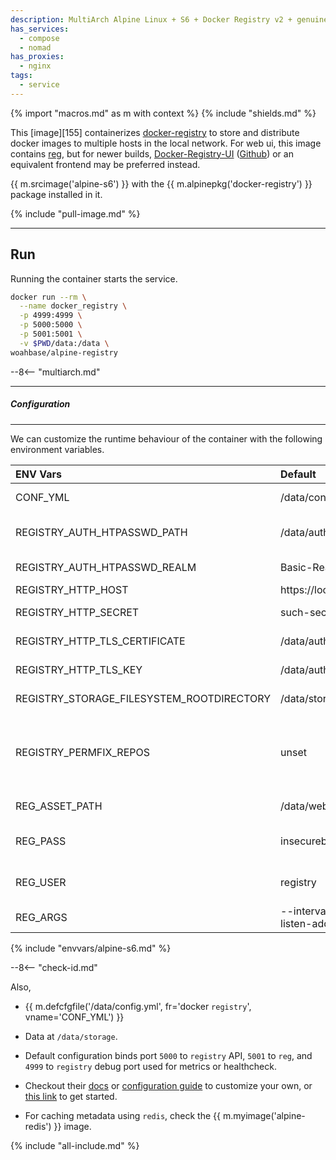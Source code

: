 ```yaml
---
description: MultiArch Alpine Linux + S6 + Docker Registry v2 + genuinetools/Reg for WebUI
has_services:
  - compose
  - nomad
has_proxies:
  - nginx
tags:
  - service
---
```


{% import "macros.md" as m with context %}
{% include "shields.md" %}

This [image][155] containerizes [docker-registry][1] to store and
distribute docker images to multiple hosts in the local network.
For web ui, this image contains [reg][4], but for newer builds,
[Docker-Registry-UI][5] ([Github][6]) or an equivalent frontend
may be preferred instead.

{{ m.srcimage('alpine-s6') }} with the {{ m.alpinepkg('docker-registry') }}
package installed in it.

{% include "pull-image.md" %}

---
Run
---

Running the container starts the service.

``` sh
docker run --rm \
  --name docker_registry \
  -p 4999:4999 \
  -p 5000:5000 \
  -p 5001:5001 \
  -v $PWD/data:/data \
woahbase/alpine-registry
```

--8<-- "multiarch.md"

---
##### Configuration
---

We can customize the runtime behaviour of the container with the
following environment variables.

| ENV Vars                                  | Default                                    | Description
| :---                                      | :---                                       | :---
| CONF_YML                                  | /data/config.yml                           | Path to registry configuration file.
| REGISTRY_AUTH_HTPASSWD_PATH               | /data/auth/.htpasswd                       | Path to registry authentication file. Generated if not exists.
| REGISTRY_AUTH_HTPASSWD_REALM              | Basic-Realm                                | Registry Authentication realm.
| REGISTRY_HTTP_HOST                        | https://localhost:5000                     | Registry http host.
| REGISTRY_HTTP_SECRET                      | such-secure-much-wow                       | Registry http secret. (**Must** set your own)
| REGISTRY_HTTP_TLS_CERTIFICATE             | /data/auth/certificate.crt                 | Path to certificate file. Generated if not exists.
| REGISTRY_HTTP_TLS_KEY                     | /data/auth/privatekey.pem                  | Path to private key file. Generated if not exists.
| REGISTRY_STORAGE_FILESYSTEM_ROOTDIRECTORY | /data/storage                              | Root directory for image-store.
| REGISTRY_PERMFIX_REPOS                    | unset                                      | If set to `true`, ensures files inside image-store are owned/accessible by `${S6_USER}`. {{ m.sincev('2.8.3_20240910') }}
| REG_ASSET_PATH                            | /data/web                                  | Path when web assets generated by `reg` are stored.
| REG_PASS                                  | insecurebydefault                          | Default user, also used by `reg` for accessing the registry.
| REG_USER                                  | registry                                   | Default user password, also used by `reg` for accessing the registry.
| REG_ARGS                                  | --interval 1h0m0s --listen-address 0.0.0.0 | Customizable arguments passed to `reg` service.
{% include "envvars/alpine-s6.md" %}

--8<-- "check-id.md"

Also,

* {{ m.defcfgfile('/data/config.yml', fr='docker `registry`', vname='CONF_YML') }}

* Data at `/data/storage`.

* Default configuration binds port `5000` to `registry` API,
  `5001` to `reg`, and `4999` to `registry` debug port used for
  metrics or healthcheck.

* Checkout their [docs][2] or [configuration guide][7] to
  customize your own, or [this link][3] to get started.

* For caching metadata using `redis`, check the
  {{ m.myimage('alpine-redis') }} image.

[1]: https://docs.docker.com/registry/
[2]: https://docs.docker.com/registry/configuration/
[3]: https://medium.com/@ifeanyiigili/how-to-setup-a-private-docker-registry-with-a-self-sign-certificate-43a7407a1613
[4]: https://github.com/genuinetools/reg
[5]: https://joxit.dev/docker-registry-ui/
[6]: https://github.com/Joxit/docker-registry-ui
[7]: https://distribution.github.io/distribution/about/configuration/

{% include "all-include.md" %}
